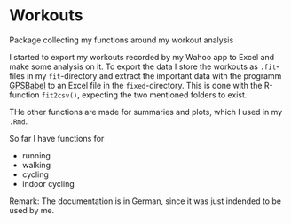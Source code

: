 # Workouts
Package collecting my functions around my workout analysis

I started to export my workouts recorded by my Wahoo app to Excel and make some analysis on it.
To export the data I store the workouts as `.fit`-files in my `fit`-directory and extract the important data with the programm [GPSBabel](https://www.gpsbabel.org/) 
to an Excel file in the `fixed`-directory.
This is done with the R-function `fit2csv()`, expecting the two mentioned folders to exist.

THe other functions are made for summaries and plots, which I used in my `.Rmd`.

So far I have functions for 
+ running
+ walking
+ cycling
+ indoor cycling

Remark: The documentation is in German, since it was just indended to be used by me.

